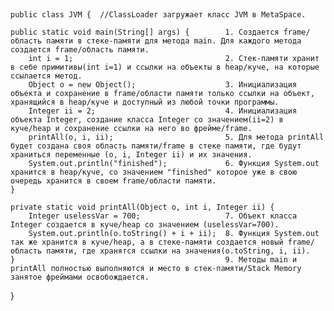 ##
    public class JVM {  //ClassLoader загружает класс JVM в MetaSpace.

    public static void main(String[] args) {        1. Создается frame/область памяти в стеке-памяти для метода main. Для каждого метода создается frame/область памяти.
        int i = 1;                                  2. Стек-памяти хранит в себе примитивы(int i=1) и ссылки на объекты в heap/куче, на которые ссылается метод.
        Object o = new Object();                    3. Инициализация объекта и сохранение в frame/области памяти только ссылки на объект, хранящийся в heap/куче и доступный из любой точки программы.
        Integer ii = 2;                             4. Инициализация объекта Integer, создание класса Integer со значением(ii=2) в куче/heap и сохранение ссылки на него во фрейме/frame.
        printAll(o, i, ii);                         5. Для метода printAll будет создана своя область памяти/frame в стеке памяти, где будут храниться переменные (o, i, Integer ii) и их значения.
        System.out.println("finished");             6. Функция System.out хранится в heap/куче, со значением "finished" которое уже в свою очередь хранится в своем frame/области памяти.
    }

    private static void printAll(Object o, int i, Integer ii) {
        Integer uselessVar = 700;                   7. Объект класса Integer создается в куче/heap со значением (uselessVar=700).
        System.out.println(o.toString() + i + ii);  8. Функция System.out так же хранится в куче/heap, а в стеке-памяти создается новый frame/область памяти, где хранятся ссылки на значения(o.toString, i, ii).
    }                                               9. Методы main и printAll полностью выполняются и место в стек-памяти/Stack Memory занятое фреймами освобождается.
}